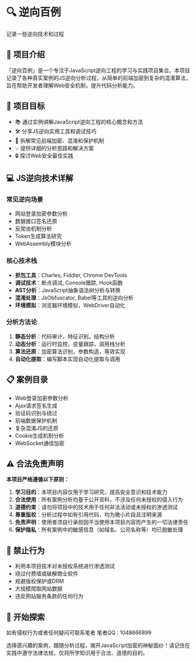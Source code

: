 # 🔍 逆向百例 

记录一些逆向技术和过程

## 📖 项目介绍

「逆向百例」是一个专注于JavaScript逆向工程的学习与实践项目集合。本项目记录了各种真实案例的JS逆向分析过程，从简单的前端加密到复杂的混淆算法，旨在帮助开发者理解Web安全机制，提升代码分析能力。

## 🎯 项目目标

- 📚 通过实例讲解JavaScript逆向工程的核心概念和方法
- 🛠️ 分享JS逆向实用工具和调试技巧
- 🧩 拆解常见前端加密、混淆和保护机制
- 💡 提供详细的分析思路和解决方案
- 🔒 探讨Web安全最佳实践

## 💻 JS逆向技术详解

### 常见逆向场景
- 网站登录加密参数分析
- 数据接口签名还原
- 反爬虫机制分析
- Token生成算法研究
- WebAssembly模块分析

### 核心技术栈
- **抓包工具**：Charles, Fiddler, Chrome DevTools
- **调试技术**：断点调试, Console跟踪, Hook函数
- **AST分析**：JavaScript抽象语法树分析与转换
- **混淆处理**：JsObfuscator, Babel等工具的逆向分析
- **环境模拟**：浏览器环境模拟，WebDriver自动化

### 分析方法论
1. **静态分析**：代码审计，特征识别，结构分析
2. **动态分析**：运行时监控，变量跟踪，调用栈分析
3. **算法还原**：加密算法识别，参数构造，等效实现
4. **自动化提取**：编写脚本实现自动化提取与调用

## 📋 案例目录

- Web登录加密参数分析
- Ajax请求签名生成
- 验证码识别与绕过
- 前端数据保护机制
- 复杂混淆JS的还原
- Cookie生成机制分析
- WebSocket通信加密

## ⚠️ 合法免责声明

**本项目严格遵循以下原则：**

1. **学习目的**：本项目内容仅用于学习研究，提高安全意识和技术能力
2. **合法使用**：所有案例分析均基于公开资料，不涉及任何未授权的侵入行为
3. **道德约束**：请勿将项目中的技术用于任何非法活动或未授权的渗透测试
4. **尊重版权**：分析过程中如有引用代码，均为微小片段且注明来源
5. **免责声明**：使用者须自行承担因不当使用本项目内容而产生的一切法律责任
6. **保护隐私**：所有案例中的敏感信息（如域名、公司名称等）均已脱敏处理

## 🚫 禁止行为

- 利用本项目技术对未授权系统进行渗透测试
- 绕过付费墙或破解商业软件
- 规避版权保护或DRM
- 大规模爬取网站数据
- 违反网站服务条款的任何行为

## 🚀 开始探索

如有侵权行为或者任何疑问可联系笔者
笔者QQ : 1048666899

选择感兴趣的案例，跟随分析过程，揭开JavaScript加密的神秘面纱！请记住在实践中遵守法律法规，仅将所学知识用于合法、道德的目的。

